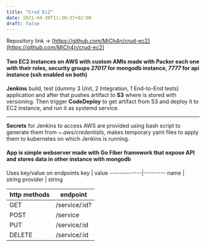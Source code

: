 ```yaml
---
title: "Crud Ec2"
date: 2021-04-30T11:30:37+02:00
draft: false
---
```

Repository link -> [https://github.com/MiCh4n/crud-ec2](https://github.com/MiCh4n/crud-ec2)

#### Two EC2 instances on AWS with custom AMIs made with Packer each one with their roles, security groups *27017* for mongodb instance, *7777* for api instance (ssh enabled on both)

**Jenkins** build, test (dummy 3 Unit, 2 Integration, 1 End-to-End tests) application and after that pushes artifact to **S3** where is stored with versioning. Then trigger **CodeDeploy** to get artifact from S3 and deploy it to EC2 instance, and run it as systemd service.

---
**Secrets** for Jenkins to access AWS are provided using bash script to generate them from *~.aws/credentials*, makes temporary yaml files to apply them to kubernetes on which Jenkins is running. 
#### App is simple webserver made with Go Fiber framework that expose API and stores data in other instance with mongodb
Uses key/value on endpoints
 key | value
-------------|---------
name          | string
provider        | string

http methods | endpoint
-------------|---------
GET          | /service/:id?
POST         | /service
PUT          | /service/:id
DELETE       | /service/:id